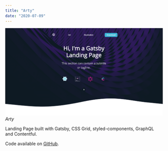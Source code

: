 ```yaml
---
title: "Arty"
date: "2020-07-09"
---
```


![Arty](./1.png)
_Arty_

Landing Page built with Gatsby, CSS Grid, styled-components, GraphQL and Contentful.

Code available on [GitHub](https://github.com/eneax/gatsby-landing-page-arty).
